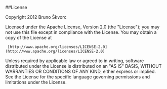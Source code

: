 ##License

Copyright 2012 Bruno Škvorc

   Licensed under the Apache License, Version 2.0 (the "License");
   you may not use this file except in compliance with the License.
   You may obtain a copy of the License at

     [http://www.apache.org/licenses/LICENSE-2.0](http://www.apache.org/licenses/LICENSE-2.0)

   Unless required by applicable law or agreed to in writing, software
   distributed under the License is distributed on an "AS IS" BASIS,
   WITHOUT WARRANTIES OR CONDITIONS OF ANY KIND, either express or implied.
   See the License for the specific language governing permissions and
   limitations under the License.
